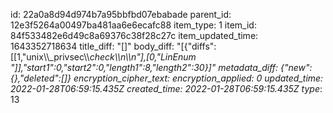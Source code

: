 id: 22a0a8d94d974b7a95bbfbd07ebabade
parent_id: 12e3f5264a00497ba481aa6e6ecafc88
item_type: 1
item_id: 84f533482e6d49c8a69376c38f28c27c
item_updated_time: 1643352718634
title_diff: "[]"
body_diff: "[{\"diffs\":[[1,\"unix\\\\_privsec\\\\_check\\\n\\\n\"],[0,\"LinEnum \"]],\"start1\":0,\"start2\":0,\"length1\":8,\"length2\":30}]"
metadata_diff: {"new":{},"deleted":[]}
encryption_cipher_text: 
encryption_applied: 0
updated_time: 2022-01-28T06:59:15.435Z
created_time: 2022-01-28T06:59:15.435Z
type_: 13